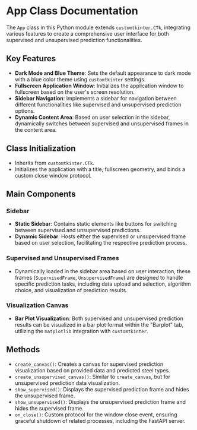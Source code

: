 # App Class Documentation

The `App` class in this Python module extends `customtkinter.CTk`, integrating various features to create a comprehensive user interface for both supervised and unsupervised prediction functionalities.

## Key Features

- **Dark Mode and Blue Theme**: Sets the default appearance to dark mode with a blue color theme using `customtkinter` settings.
- **Fullscreen Application Window**: Initializes the application window to fullscreen based on the user's screen resolution.
- **Sidebar Navigation**: Implements a sidebar for navigation between different functionalities like supervised and unsupervised prediction options.
- **Dynamic Content Area**: Based on user selection in the sidebar, dynamically switches between supervised and unsupervised frames in the content area.

## Class Initialization

- Inherits from `customtkinter.CTk`.
- Initializes the application with a title, fullscreen geometry, and binds a custom close window protocol.

## Main Components

### Sidebar

- **Static Sidebar**: Contains static elements like buttons for switching between supervised and unsupervised predictions.
- **Dynamic Sidebar**: Hosts either the supervised or unsupervised frame based on user selection, facilitating the respective prediction process.

### Supervised and Unsupervised Frames

- Dynamically loaded in the sidebar area based on user interaction, these frames (`SupervisedFrame`, `UnsupervisedFrame`) are designed to handle specific prediction tasks, including data upload and selection, algorithm choice, and visualization of prediction results.

### Visualization Canvas

- **Bar Plot Visualization**: Both supervised and unsupervised prediction results can be visualized in a bar plot format within the "Barplot" tab, utilizing the `matplotlib` integration with `customtkinter`.

## Methods

- `create_canvas()`: Creates a canvas for supervised prediction visualization based on provided data and predicted steel types.
- `create_unsupervised_canvas()`: Similar to `create_canvas`, but for unsupervised prediction data visualization.
- `show_supervised()`: Displays the supervised prediction frame and hides the unsupervised frame.
- `show_unsupervised()`: Displays the unsupervised prediction frame and hides the supervised frame.
- `on_close()`: Custom protocol for the window close event, ensuring graceful shutdown of related processes, including the FastAPI server.

